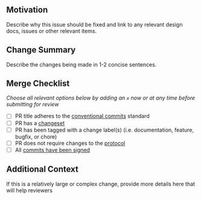 ## Motivation

Describe why this issue should be fixed and link to any relevant design docs, issues or other relevant items.

## Change Summary

Describe the changes being made in 1-2 concise sentences.

## Merge Checklist

_Choose all relevant options below by adding an `x` now or at any time before submitting for review_

- [ ] PR title adheres to the [conventional commits](https://www.conventionalcommits.org/en/v1.0.0/) standard
- [ ] PR has a [changeset](../CONTRIBUTING.md#35-adding-changesets)
- [ ] PR has been tagged with a change label(s) (i.e. documentation, feature, bugfix, or chore)
- [ ] PR does not require changes to the [protocol](https://github.com/farcasterxyz/protocol)
- [ ] All [commits have been signed](../CONTRIBUTING.md#22-signing-commits)

## Additional Context

If this is a relatively large or complex change, provide more details here that will help reviewers
